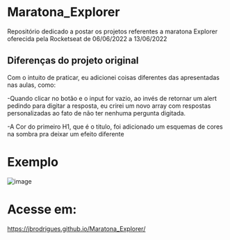 # Maratona_Explorer
 
 Repositório dedicado a postar os projetos referentes a maratona Explorer oferecida pela Rocketseat de 06/06/2022 a 13/06/2022

 ## Diferenças do projeto original

 Com o intuito de praticar, eu adicionei coisas diferentes das apresentadas nas aulas, como:

 -Quando clicar no botão e o input for vazio, ao invés de retornar um alert pedindo para digitar a resposta, eu crirei um novo array com respostas personalizadas ao fato de não ter nenhuma pergunta digitada.

 -A Cor do primeiro H1, que é o titulo, foi adicionado um esquemas de cores na sombra pra deixar um efeito diferente
 
 # Exemplo
 ![image](https://user-images.githubusercontent.com/42743827/174415106-1d84c0bc-9096-4384-9e78-9fd2b435c33e.png)

# Acesse em:
https://jbrodrigues.github.io/Maratona_Explorer/


  
